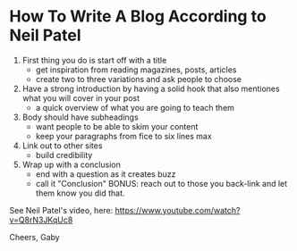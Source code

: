
# How To Write A Blog According to Neil Patel

1. First thing you do is start off with a title
    - get inspiration from reading magazines, posts, articles
    - create two to three variations and ask people to choose 
2. Have a strong introduction by having a solid hook that also mentiones what you will cover in your post
   - a quick overview of what you are going to teach them
3. Body should have subheadings
   - want people to be able to skim your content
   - keep your paragraphs from fice to six lines max
4. Link out to other sites
   - build credibility
5. Wrap up with a conclusion
   - end with a question as it creates buzz
   - call it "Conclusion"
BONUS: reach out to those you back-link and let them know you did that.

See Neil Patel's video, here: https://www.youtube.com/watch?v=Q8rN3JKqUc8

Cheers,
Gaby
